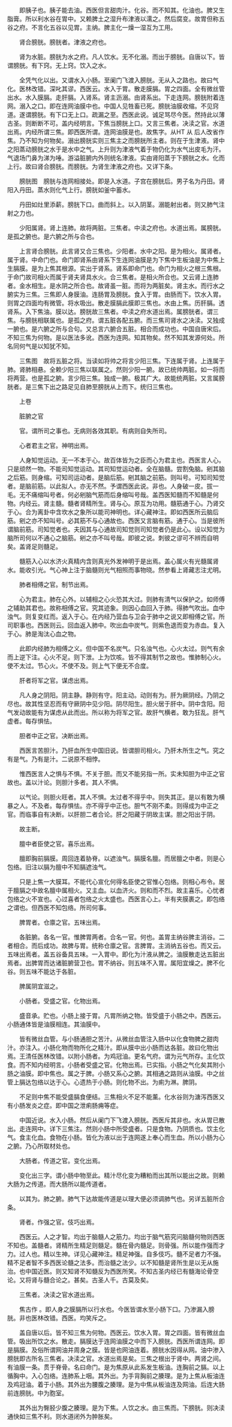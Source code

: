 <!-- { "loadSidebar": true } -->
　　即胰子也。胰子能去油。西医但言甜肉汁。化谷。而不知其。化油也。脾又生脂膏。所以利水谷在胃中。又赖脾土之湿升布津液以濡之。然后腐变。故胃但称五谷之府。不言化五谷以见胃。主纳。脾主化一燥一湿互为工用。

　　肾合膀胱。膀胱者。津液之府也。

　　肾为水脏。膀胱为水之府。凡人饮水。无不化溺。而出于膀胱。自唐以下。皆谓膀胱。有下窍。无上窍。饮入之水。

　　全凭气化以出。又谓水入小肠。至阑门飞渡入膀胱。无从入之路也。故曰气化。医林改错。深叱其谬。西医云。水入于胃。散走膜膈。胃之四面。全有微丝管出水。水入膜膈。走肝膈。入肾系。肾主沥溺。由肾系出。下走连网。膀胱附着连网。溺入之口。即在连网油膜中也。中国人见牲畜已死。膀胱油膜收缩。不见窍道。遂谓膀胱。有下口无上口。疏漏之至。西医此说。诚足骂尽今医。然持此以薄古圣。则断断不可。盖内经明言。下焦当膀胱上口。又言三焦者。决渎之官。水道出焉。内经所谓三焦。即西医所谓。连网油膜是也。故焦字。从HT 从 后人改省作焦。乃不知为何物矣。溺出膀胱实则三焦主之而膀胱所主者。则在于生津液。肾中之阳蒸动膀胱之水于是水中之气。上升则为津液气着于物仍化为水气出皮毛为汗。气退场门鼻为涕为唾。游溢脏腑内外则统名津液。实由肾阳蒸于下膀胱之水。化而上行。故曰肾合膀胱。而膀胱。为肾生津液之府也。又详下条。

　　膀胱图　膀胱与连网相接处。即是入水道。子宫在膀胱后。男子名为丹田。肾阳入丹田。蒸水则化气上行。膀胱如釜中蓄水。

　　丹田如灶里添薪。膀胱下口。曲而斜上。以入阴茎。溺能射出者。则又肺气注射之力也。

　　少阳属肾。肾上连肺。故将两脏。三焦者。中渎之府也。水道出焉。属膀胱。是孤之腑也。是六腑之所与合也。

　　上言肾合膀胱。此言肾又合三焦也。少阳者。水中之阳。是为相火。属肾者。属于肾。中命门也。命门即肾系由肾系下生连网油膜是为下焦中生板油是为中焦上生膈膜。是为上焦其根源。实出于肾系。肾系即命门也。命门为相火之根三焦根。于命门故司相火而属于肾夫肾具水火。合三焦者。是相火所合也。又云肾上连肺者。金水相生。是水阴之所合也。故肾虽一脏。而将为两脏矣。肾主水。而行水之腑实为三焦。三焦即人身膜油。连肠胃及膀胱。食入于胃。由肠而下。饮水入胃。则胃之四面均有微管。将水吸出。散走膜膈此膜即三焦也。水由上焦。历肝膈。透肾系。入下焦油。膜以达。膀胱故三焦者。中渎之府水道出焉。属膀胱者。谓三焦。与膀胱相联属也。是孤之府。谓五脏各配五腑。而三焦司肾水之决渎。又独成一腑也。是六腑之所与合句。又总言六腑合五脏。相合而成功也。中国自唐宋后。不知三焦为何物。是以医法多讹。西医为连网。知其物矣。然不知其发源何处。所名同何气是以知犹不知。

　　三焦图　故将五脏之将。当读如将帅之将言少阳三焦。下连属于肾。上连属于肺。肾肺相悬。全赖少阳三焦以联属之。然则少阳一腑。故已统帅两脏。如一将而将两营。也是孤之腑。言少阳三焦。独成一腑。极其广大。故能统两脏。又言属膀胱者。是三焦下出之路足见自肺至膀胱从上而下。统归三焦也。

　　上卷

　　脏腑之官

　　官。谓所司之事也。无病则各效其职。有病则自失所司。

　　心者君主之官。神明出焉。

　　人身知觉运动。无一不本于心。故百体皆为之臣而心为君主也。西医言人心。只是顽然一物。不能司知觉运动。其司知觉运动者。全在脑髓。尝割兔脑。剜其脑之后筋。则身缩。可知司运动者。是脑后筋。剜其脑之前筋。则叫号。可知司知觉者。是脑前筋。以此拟人。亦无不然。予谓西医此说。非也。人身破一皮。拔一毛。无不痛缩叫号者。何必剜脑气筋而后身缩叫号哉。盖西医知髓而不知髓是何物。内经云。肾主髓。髓者肾精所生。肾与心。原互为功用。髓筋通于心。乃肾交于心。合为离卦中含坎水之象所以能司神明也。详心藏神注。即如西医所云脑后筋。剜之亦不知叫号。必其筋不与心通故也。西医又言脑有筋。通于心。当是彼所谓脑前筋。司知觉者也。夫因其与心通故司知觉则司知觉者仍是此心。设以知觉为脑所司何以不通心之脑筋。剜之亦不叫号哉。即彼之说。刺彼之谬可不辨而自明矣。盖肾足则髓足。

　　髓筋入心以水济火真精内含则真光外发神明于是出焉。盖心属火有光髓属肾水。能收引光。气心神上注于脑髓则光气相照而事物晓。然参看上肾藏志注尤明。

　　肺者相傅之官。制节出焉。

　　心为君主。肺在心外。以辅相之心火恐其大过。则肺有清气以保护之。如师傅之辅助其君也。故称相傅之官。究其迹象。则因心血回入于肺。得肺气吹出。血中浊气。则复变红而。返入于心。在内经乃营血与卫会于肺中之说又即相傅之官。所司职事也。西医则云。回血返入肺中。吹出血中炭气。则紫色退而变为赤血。复入于心。肺是淘汰心血之物。

　　此即内经肺为相傅之义。但中国不名炭气。只名浊气也。心火太过。则气有余而上逆下注。心火不足。则下泄。上为饮咳。皆不得其制节之故也。惟肺制心火。使不太过。节心火。不使不及。则上气下便无不合度。

　　肝者将军之官。谋虑出焉。

　　凡人身之阴阳。阴主静。静则有守。阳主动。动则有为。肝为厥阴经。乃阴之尽也。故其性坚忍而有守厥阴中见少阳。阴尽阳生。胆火居于肝中。阴中含阳。阳气发动故能有为谋虑从此而出。所以称为将军之官。故肝气横者。敢为狂乱。肝气虚者。每存惧怯。

　　胆者中正之官。决断出焉。

　　西医言苦胆汁。乃肝血所生中国旧说。皆谓胆司相火。乃肝木所生之气。究之有是气。乃有是汁。二说原不相悖。

　　惟西医言人之惧与不惧。不关于胆。而又不能另指一所。实未知胆为中正之官故也。盖以汁论。则胆汁多者。其人不惧。

　　以气论。则胆火旺者。其人不惧。太过者不得乎中。则失其正。是以有敢为横暴之人。不及者。每存惧怯。亦不得乎中正也。胆气不刚不柔。则得成为中正之官。而临事自有决断。以肝胆二者合论。肝之阳藏于阴故主谋。胆之阳出于阴。

　　故主断。

　　膻中者臣使之官。喜乐出焉。

　　膻即胸前膈膜。周回连着胁脊。以遮浊气。膈膜名膻。而居膻之中者。则是心包络。旧注以膈为膻中不知膈遮浊气。

　　只是上焦一大膜耳。不能代心宣化何得名臣使之官惟心包络。则相心布令。居于膻膈之中故名膻中属相火。又主血。以血济火。则和而不烈。故主喜乐。心忧者包络之火不宣也。心过喜者包络之火太盛也。西医言心上。半有夹膜裹之。即包络之谓也。但西医不知包络。所司何事。

　　脾胃者。仓廪之官。五味出焉。

　　各脏腑。各名一官。惟脾胃两者。合名一官。何也。盖胃主纳谷脾主消谷。二者相合。而后成功。故脾与胃。统称仓廪之官。言脾胃。主消纳五谷也。而又云。五味出焉者。盖五谷备具五味。一入胃中。即化为汁液从脾之。油膜散走达五脏出焉者。出脾胃而达诸脏腑营卫也。胃不纳谷。则五味不入胃。属阳宜燥之。脾不化谷。则五味不能达于各脏。

　　脾属阴宜滋之。

　　小肠者。受盛之官。化物出焉。

　　盛音承。贮也。小肠上接于胃。凡胃所纳之物。皆受盛于小肠之中。西医云。小肠通体皆是油膜相连。其油膜中。

　　皆有微丝血管。与小肠通胆之苦汁。从微丝血管注入肠中以化食物脾之甜肉汁。亦注入。小肠化物而物所化之精汁。即从膜中出小肠而达各脏。故曰化物出焉。王清任医林改错。以附小肠者。为鸡冠油。更名气府。谓为元气所存。主化饮食。而不知内经明言。小肠者受盛之官。化物出焉。已实指。小肠之气化矣其附小肠之油膜。即中焦也。属之于脾。小肠又系心之腑。其相通之路则从油膜。中之丝管上膈达包络以达于心。心遗热于小肠。则化物不出。为痢为淋。脾阴。

　　不足则中焦不能受盛膈食便结。三焦相火不足不能薰。化水谷则为溏泻西医又有小肠发炎之症。即中国之泄痢肠痈等症。

　　中国近说。水入小肠。然后从阑门下飞渡入膀胱。西医斥其非也。水从胃已散出。走连网中。详下三焦注。然则小肠中所受盛者。只是食物。乃阴质也。饮主化气。食主化血。食物在小肠。皆化为液以出于连网遂上奉心而生血。所以小肠为心之腑。乃心所取材处也。

　　大肠者。传道之官。变化出焉。

　　变化出三字。谓小肠中物至此。精汁尽化变为糟粕而出其所以能出之故。则赖大肠为之传道。而大肠所以能传道者。

　　以其为。肺之腑。肺气下达故能传道是以理大便必须调肺气也。另详五脏所合条。

　　肾者。作强之官。伎巧出焉。

　　西医云。人之才智。均出于脑髓人之筋力。均出于脑气筋究问脑髓何物则西医不知也。盖髓者。肾精所生精足则髓足。髓在骨内髓足。则骨强。所以能作强而才力。过人也。精以生神。详见心藏神注。精足神强。自多伎巧。髓不足者力不强。精不足者智不多西医论髓之法多。而治髓之法少。以不知髓是肾所生是以无从施治。也中国近医。则又知肾不知髓反为西医所笑。不知古圣内经已有髓海论骨空论。又将肾与髓合论之。甚矣。古圣人千。古莫及矣。

　　三焦者。决渎之官水道出焉。

　　焦古作 。即人身之膜膈所以行水也。今医皆谓水至小肠下口。乃渗漏入膀胱。非也医林改错。西医。均笑斥之。

　　盖自唐以后。皆不知三焦为何物。西医云。饮水入胃。胃之四面。皆有微丝血管。吸出所饮之水。散走。膈膜达于连网油膜之中而下入膀胱。西医所谓连网。即是膈膜。及俗所谓网油并周身之膜。皆是也网油连着。膀胱水因得从网。油中渗入膀胱即古所名三焦者。决渎之官。水道出焉是矣。三焦之根出于肾中。两肾之间。有油膜一条。贯于脊骨。名曰命门。是为焦原从此系发生板油。连胸前之膈。以上循胸中。入心包络。连肺系上咽。其外出。为手背胸前之腠理。是为上焦从板油连及鸡冠油。着于小肠。其外出为腰腹之腠理。是为中焦从板油连及网油。后连大肠前连膀胱。中为胞室。

　　其外出为臀胫少腹之腠理。是为下焦。人饮之水。由三焦而。下膀胱。则决渎通快如三焦不利。则水道闭外为肿胀矣。

